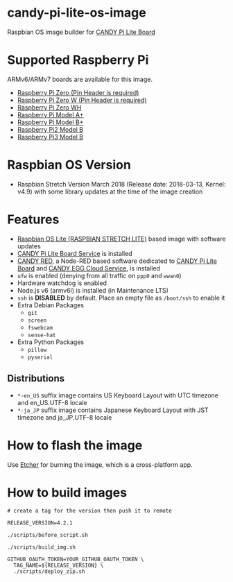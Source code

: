candy-pi-lite-os-image
===

Raspbian OS image builder for [CANDY Pi Lite Board](https://translate.google.com/translate?sl=auto&tl=en&js=y&prev=_t&hl=en&ie=UTF-8&u=https%3A%2F%2Fwww.candy-line.io%2F製品一覧%2Fcandy-pi-lite%2F&edit-text=&act=url)

# Supported Raspberry Pi

ARMv6/ARMv7 boards are available for this image.

- [Raspberry Pi Zero (Pin Header is required)](https://www.raspberrypi.org/products/raspberry-pi-zero/)
- [Raspberry Pi Zero W (Pin Header is required)](https://www.raspberrypi.org/products/raspberry-pi-zero/)
- [Raspberry Pi Zero WH](https://www.raspberrypi.org/blog/zero-wh/)
- [Raspberry Pi Model A+](https://www.raspberrypi.org/products/raspberry-pi-1-model/)
- [Raspberry Pi Model B+](https://www.raspberrypi.org/products/raspberry-pi-1-model-b/)
- [Raspberry Pi2 Model B](https://www.raspberrypi.org/products/raspberry-pi-2-model-b/)
- [Raspberry Pi3 Model B](https://www.raspberrypi.org/products/raspberry-pi-3-model-b/)

# Raspbian OS Version

- Raspbian Stretch Version March 2018 (Release date: 2018-03-13, Kernel: v4.9) with some library updates at the time of the image creation

# Features

- [Raspbian OS Lite (RASPBIAN STRETCH LITE)](https://www.raspberrypi.org/downloads/raspbian/) based image with software updates
- [CANDY Pi Lite Board Service](https://github.com/CANDY-LINE/candy-pi-lite-service) is installed
- [CANDY RED](https://github.com/CANDY-LINE/candy-red), a Node-RED based software dedicated to [CANDY Pi Lite Board](https://translate.google.com/translate?sl=auto&tl=en&js=y&prev=_t&hl=en&ie=UTF-8&u=https%3A%2F%2Fwww.candy-line.io%2F製品一覧%2Fcandy-pi-lite%2F&edit-text=&act=url) and [CANDY EGG Cloud Service](https://translate.google.com/translate?hl=en&sl=ja&tl=en&u=https%3A%2F%2Fwww.candy-line.io%2F製品一覧%2Fcandy-red-egg%2F), is installed
- `ufw` is enabled (denying from all traffic on `ppp0` and `wwan0`)
- Hardware watchdog is enabled
- Node.js v6 (armv6l) is installed (in Maintenance LTS)
- `ssh` is **DISABLED** by default. Place an empty file as `/boot/ssh` to enable it
- Extra Debian Packages
  - `git`
  - `screen`
  - `fswebcam`
  - `sense-hat`
- Extra Python Packages
  - `pillow`
  - `pyserial`

## Distributions

- `*-en_US` suffix image contains US Keyboard Layout with UTC timezone and en_US.UTF-8 locale
- `*-ja_JP` suffix image contains Japanese Keyboard Layout with JST timezone and ja_JP.UTF-8 locale

# How to flash the image

Use [Etcher](https://etcher.io) for burning the image, which is a cross-platform app.

# How to build images

```
# create a tag for the version then push it to remote

RELEASE_VERSION=4.2.1

./scripts/before_script.sh

./scripts/build_img.sh

GITHUB_OAUTH_TOKEN=YOUR_GITHUB_OAUTH_TOKEN \
  TAG_NAME=${RELEASE_VERSION} \
  ./scripts/deploy_zip.sh
```
